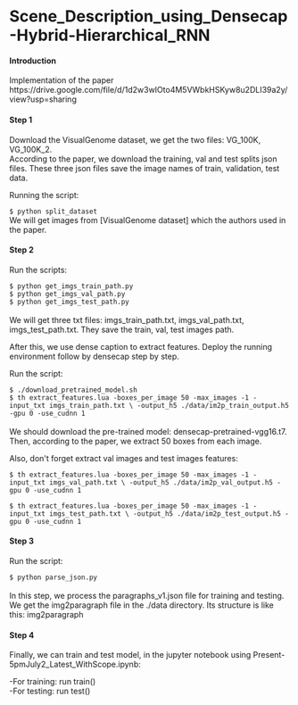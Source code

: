 # Scene_Description_using_Densecap-Hybrid-Hierarchical_RNN
<h4>Introduction</h4>
Implementation of the paper https://drive.google.com/file/d/1d2w3wIOto4M5VWbkHSKyw8u2DLI39a2y/view?usp=sharing

<h4>Step 1</h4>
Download the VisualGenome dataset, we get the two files: VG_100K, VG_100K_2.<br> According to the paper, we download the training, val and test splits json files. These three json files save the image names of train, validation, test data.

Running the script:

`$ python split_dataset`<br>
We will get images from [VisualGenome dataset] which the authors used in the paper.

<h4>Step 2</h4> 
Run the scripts:

`$ python get_imgs_train_path.py`<br>
`$ python get_imgs_val_path.py`<br>
`$ python get_imgs_test_path.py`<br><br>
We will get three txt files: imgs_train_path.txt, imgs_val_path.txt, imgs_test_path.txt. They save the train, val, test images path.

After this, we use dense caption to extract features. Deploy the running environment follow by densecap step by step.

Run the script:

`$ ./download_pretrained_model.sh`<br>
`$ th extract_features.lua -boxes_per_image 50 -max_images -1 -input_txt imgs_train_path.txt \
                          -output_h5 ./data/im2p_train_output.h5 -gpu 0 -use_cudnn 1`<br><br>
We should download the pre-trained model: densecap-pretrained-vgg16.t7. Then, according to the paper, we extract 50 boxes from each image.

Also, don't forget extract val images and test images features:

`$ th extract_features.lua -boxes_per_image 50 -max_images -1 -input_txt imgs_val_path.txt \
                          -output_h5 ./data/im2p_val_output.h5 -gpu 0 -use_cudnn 1`<br>
                          
`$ th extract_features.lua -boxes_per_image 50 -max_images -1 -input_txt imgs_test_path.txt \
                          -output_h5 ./data/im2p_test_output.h5 -gpu 0 -use_cudnn 1`
<h4>Step 3</h4>
Run the script:

`$ python parse_json.py`<br><br>
In this step, we process the paragraphs_v1.json file for training and testing. We get the img2paragraph file in the ./data directory. Its structure is like this: img2paragraph

<h4>Step 4</h4>
Finally, we can train and test model, in the jupyter notebook using Present-5pmJuly2_Latest_WithScope.ipynb:

-For training: run train()<br>
-For testing: run test() 
